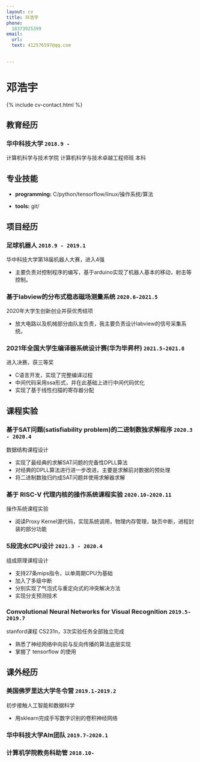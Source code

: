 ```yaml
---
layout: cv
title: 邓浩宇
phone:
  18373925399
email:
  url: 
  text: 412576597@qq.com

  
---
```



#  邓浩宇

<!--
include contact information from the front matter
Supported arguments:
    - homepage: url, text
    - phone
    - email
-->

{% include cv-contact.html %}

##  教育经历

### **华中科技大学** `2018.9 -`
计算机科学与技术学院 计算机科学与技术卓越工程师班 本科


## 专业技能
- **programming:** C/python/tensorflow/linux/操作系统/算法

- **tools:** git/

## 项目经历

### **足球机器人** `2018.9 - 2019.1`
华中科技大学第18届机器人大赛，进入4强
- 主要负责对控制程序的编写，基于arduino实现了机器人基本的移动，射击等控制。

### **基于labview的分布式稳态磁场测量系统** `2020.6-2021.5`
2020年大学生创新创业并获优秀结项
- 放大电路以及机械部分由队友负责，我主要负责设计labview的信号采集系统。

### **2021年全国大学生编译器系统设计赛(华为毕昇杯)** `2021.5-2021.8`
进入决赛，获三等奖
- C语言开发，实现了完整编译过程
- 中间代码采用ssa形式，并在此基础上进行中间代码优化
- 实现了基于线性扫描的寄存器分配


## 课程实验
### **基于SAT问题(satisfiability problem)的二进制数独求解程序** `2020.3 - 2020.4`
数据结构课程设计
* 实现了最经典的求解SAT问题的完备性DPLL算法
* 对经典的DPLL算法进行进一步改进，主要是求解前对数据的预处理
* 将二进制数独归约成SAT问题并使用求解器求解

### **基于 RISC-V 代理内核的操作系统课程实验** `2020.10-2020.11`
操作系统课程实验
* 阅读Proxy Kernel源代码，实现系统调用，物理内存管理，缺页中断，进程封装的部分功能

### **5段流水CPU设计**  `2021.3 - 2020.4`  
组成原理课程设计
* 支持27条mips指令，以单周期CPU为基础
* 加入了多级中断
* 分别实现了气泡式与重定向式的冲突解决方法
* 实现分支预测技术

### **Convolutional Neural Networks for Visual Recognition** `2019.5-2019.7`
stanford课程 CS231n，3次实验任务全部独立完成
- 熟悉了神经网络中向前与反向传播的算法底层实现
- 掌握了 tensorflow 的使用

## 课外经历
### **美国佛罗里达大学冬令营** `2019.1-2019.2`
初步接触人工智能和数据科学
- 用sklearn完成手写数字识别的卷积神经网络

### **华中科技大学AIπ团队** `2019.7-2020.1`

### **计算机学院教务科助管**  `2018.10-`

<!-- ### Footer

Last updated: Feb 2022 -->
